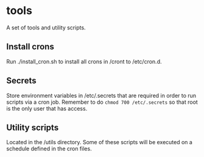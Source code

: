 # tools

A set of tools and utility scripts.

## Install crons

Run ./install_cron.sh to install all crons in /cront to /etc/cron.d.

## Secrets

Store environment variables in /etc/.secrets that are required in order to run
scripts via a cron job. Remember to do `chmod 700 /etc/.secrets` so that root
is the only user that has access.

## Utility scripts

Located in the /utils directory. Some of these scripts will be executed on a
schedule defined in the cron files.

